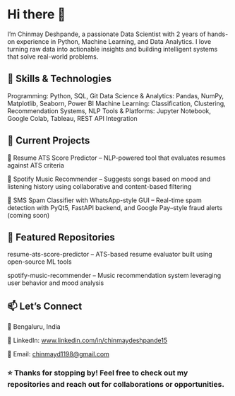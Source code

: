 # Hi there 👋

I’m Chinmay Deshpande, a passionate Data Scientist with 2 years of hands-on experience in Python, Machine Learning, and Data Analytics.
I love turning raw data into actionable insights and building intelligent systems that solve real-world problems.

## 🔧 Skills & Technologies

Programming: Python, SQL, Git
Data Science & Analytics: Pandas, NumPy, Matplotlib, Seaborn, Power BI
Machine Learning: Classification, Clustering, Recommendation Systems, NLP
Tools & Platforms: Jupyter Notebook, Google Colab, Tableau, REST API Integration

## 🚀 Current Projects

📝 Resume ATS Score Predictor – NLP-powered tool that evaluates resumes against ATS criteria

🎵 Spotify Music Recommender – Suggests songs based on mood and listening history using collaborative and content-based filtering

📩 SMS Spam Classifier with WhatsApp-style GUI – Real-time spam detection with PyQt5, FastAPI backend, and Google Pay–style fraud alerts (coming soon)

## 📌 Featured Repositories

resume-ats-score-predictor – ATS-based resume evaluator built using open-source ML tools

spotify-music-recommender – Music recommendation system leveraging user behavior and mood analysis

## 📫 Let’s Connect

📍 Bengaluru, India

💼 LinkedIn: www.linkedin.com/in/chinmaydeshpande15

📧 Email: chinmayd1198@gmail.com

### ⭐ Thanks for stopping by! Feel free to check out my repositories and reach out for collaborations or opportunities.
